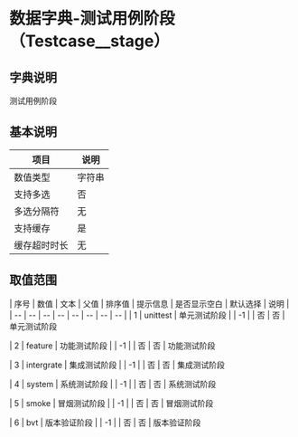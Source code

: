 # 数据字典-测试用例阶段（Testcase__stage）
## 字典说明
测试用例阶段

## 基本说明
| 项目 | 说明 |
| -- | -- |
| 数值类型 | 字符串 |
| 支持多选 | 否 |
| 多选分隔符 | 无 |
| 支持缓存 | 是 |
| 缓存超时时长 | 无 |

## 取值范围
| 序号 | 数值 | 文本 | 父值 | 排序值 | 提示信息 | 是否显示空白 | 默认选择 | 说明 |
| -- | -- | -- | -- | -- | -- | -- | -- |
| 1 | unittest | 单元测试阶段 |  | -1 |  | 否 | 否 | 单元测试阶段

| 2 | feature | 功能测试阶段 |  | -1 |  | 否 | 否 | 功能测试阶段

| 3 | intergrate | 集成测试阶段 |  | -1 |  | 否 | 否 | 集成测试阶段

| 4 | system | 系统测试阶段 |  | -1 |  | 否 | 否 | 系统测试阶段

| 5 | smoke | 冒烟测试阶段 |  | -1 |  | 否 | 否 | 冒烟测试阶段

| 6 | bvt | 版本验证阶段 |  | -1 |  | 否 | 否 | 版本验证阶段



